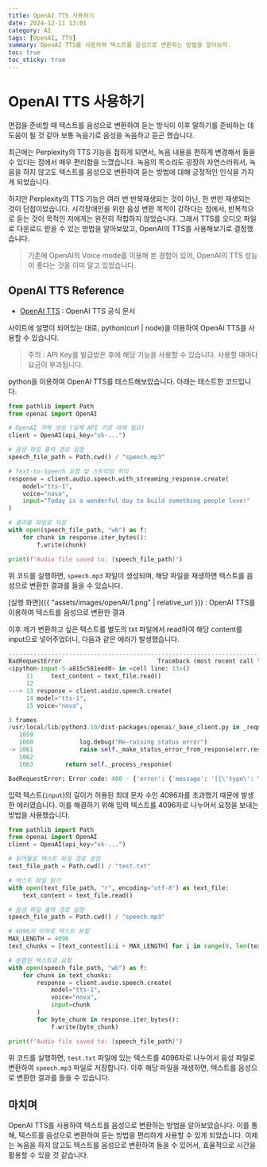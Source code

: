 ```yaml
---
title: OpenAI TTS 사용하기
date: 2024-12-11 13:01
category: AI
tags: [OpenAI, TTS]
summary: OpenAI TTS를 사용하여 텍스트를 음성으로 변환하는 방법을 알아보자.
toc: true
toc_sticky: true
---
```


# OpenAI TTS 사용하기
면접을 준비할 때 텍스트를 음성으로 변환하여 듣는 방식이 이후 말하기를 준비하는 데 도움이 될 것 같아 보통 녹음기로 음성을 녹음하고 듣곤 했습니다. 

최근에는 Perplexity의 TTS 기능을 접하게 되면서, 녹음 내용을 편하게 변경해서 들을 수 있다는 점에서 매우 편리함을 느꼈습니다. 녹음의 목소리도 굉장히 자연스러워서, 녹음을 하지 않고도 텍스트를 음성으로 변환하여 듣는 방법에 대해 긍정적인 인식을 가지게 되었습니다.

하지만 Perplexity의 TTS 기능은 여러 번 반복재생되는 것이 아닌, 한 번만 재생되는 것이 단점이었습니다. 시각장애인을 위한 음성 변환 목적이 강하다는 점에서, 반복적으로 듣는 것이 목적인 저에게는 완전히 적합하지 않았습니다. 그래서 TTS를 오디오 파일로 다운로드 받을 수 있는 방법을 알아보았고, OpenAI의 TTS를 사용해보기로 결정했습니다. 
> 기존에 OpenAI의 Voice mode를 이용해 본 경험이 있어, OpenAI의 TTS 성능이 좋다는 것을 이미 알고 있었습니다.

## OpenAI TTS Reference
- [OpenAI TTS](https://platform.openai.com/docs/guides/text-to-speech) : OpenAI TTS 공식 문서

사이트에 설명이 되어있는 대로, python(curl | node)을 이용하여 OpenAI TTS를 사용할 수 있습니다. 
> 주의 : API Key를 발급받은 후에 해당 기능을 사용할 수 있습니다. 사용할 때마다 요금이 부과됩니다.

python을 이용하여 OpenAI TTS를 테스트해보았습니다. 아래는 테스트한 코드입니다.

```python
from pathlib import Path
from openai import OpenAI

# OpenAI 객체 생성 (실제 API 키로 대체 필요)
client = OpenAI(api_key="sk-...")

# 음성 파일 출력 경로 설정
speech_file_path = Path.cwd() / "speech.mp3"

# Text-to-Speech 요청 및 스트리밍 처리
response = client.audio.speech.with_streaming_response.create(
    model="tts-1",
    voice="nova",
    input="Today is a wonderful day to build something people love!"
)

# 결과를 파일로 저장
with open(speech_file_path, "wb") as f:
    for chunk in response.iter_bytes():
        f.write(chunk)

print(f"Audio file saved to: {speech_file_path}")
```

위 코드를 실행하면, `speech.mp3` 파일이 생성되며, 해당 파일을 재생하면 텍스트를 음성으로 변환한 결과를 들을 수 있습니다.

[실행 화면]({{ "assets/images/openAI/1.png" | relative_url }}) : OpenAI TTS를 이용하여 텍스트를 음성으로 변환한 결과

이후 제가 변환하고 싶은 텍스트를 별도의 txt 파일에서 read하여 해당 content를 input으로 넣어주었더니, 다음과 같은 에러가 발생했습니다.

```python
---------------------------------------------------------------------------
BadRequestError                           Traceback (most recent call last)
<ipython-input-5-a815c581eed0> in <cell line: 13>()
     11     text_content = text_file.read()
     12 
---> 13 response = client.audio.speech.create(
     14 model="tts-1",
     15 voice="nova",

3 frames
/usr/local/lib/python3.10/dist-packages/openai/_base_client.py in _request(self, cast_to, options, retries_taken, stream, stream_cls)
   1059 
   1060             log.debug("Re-raising status error")
-> 1061             raise self._make_status_error_from_response(err.response) from None
   1062 
   1063         return self._process_response(

BadRequestError: Error code: 400 - {'error': {'message': '[{\'type\': \'string_too_long\', \'loc\': (\'body\', \'input\'), \'msg\': \'String should have at most 4096 characters\', \'input\': "\\nI am an applicant deeply interested in efficient system management and stable infrastructure operations. During university, I explored a variety of development fields, including frontend, backend, AI, embedded systems, and web/app development...
```
입력 텍스트(`input`)의 길이가 허용된 최대 문자 수인 4096자를 초과했기 때문에 발생한 에러였습니다. 이를 해결하기 위해 입력 텍스트를 4096자로 나누어서 요청을 보내는 방법을 사용했습니다.

```python
from pathlib import Path
from openai import OpenAI
client = OpenAI(api_key="sk-...")

# 읽어들일 텍스트 파일 경로 설정
text_file_path = Path.cwd() / "test.txt"

# 텍스트 파일 읽기
with open(text_file_path, "r", encoding="utf-8") as text_file:
    text_content = text_file.read()

# 음성 파일 출력 경로 설정
speech_file_path = Path.cwd() / "speech.mp3"

# 4096자 이하로 텍스트 분할
MAX_LENGTH = 4096
text_chunks = [text_content[i:i + MAX_LENGTH] for i in range(0, len(text_content), MAX_LENGTH)]

# 분할된 텍스트로 요청
with open(speech_file_path, "wb") as f:
    for chunk in text_chunks:
        response = client.audio.speech.create(
            model="tts-1",
            voice="nova",
            input=chunk
        )
        for byte_chunk in response.iter_bytes():
            f.write(byte_chunk)

print(f"Audio file saved to: {speech_file_path}")
```

위 코드를 실행하면, `test.txt` 파일에 있는 텍스트를 4096자로 나누어서 음성 파일로 변환하여 `speech.mp3` 파일로 저장합니다. 이후 해당 파일을 재생하면, 텍스트를 음성으로 변환한 결과를 들을 수 있습니다.

## 마치며
OpenAI TTS를 사용하여 텍스트를 음성으로 변환하는 방법을 알아보았습니다. 이를 통해, 텍스트를 음성으로 변환하여 듣는 방법을 편리하게 사용할 수 있게 되었습니다. 이제는 녹음을 하지 않고도 텍스트를 음성으로 변환하여 들을 수 있어서, 효율적으로 시간을 활용할 수 있을 것 같습니다.